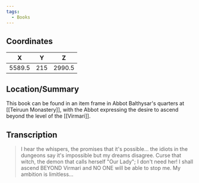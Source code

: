 ```yaml
---
tags:
  - Books
---
```


## Coordinates
| **X**  | **Y** | **Z**  |
| :----: | :---: | :----: |
| 5589.5 |  215  | 2990.5 |

## Location/Summary
This book can be found in an item frame in Abbot Balthysar's quarters at [[Teiruun Monastery]], with the Abbot expressing the desire to ascend beyond the level of the [[Virmari]].

## Transcription
> I hear the whispers, the promises that it's possible... the idiots in the dungeons say it's impossible but my dreams disagree. Curse that witch, the demon that calls herself "Our Lady"; I don't need her! I shall ascend BEYOND Virmari and NO ONE will be able to stop me. My ambition is limitless…
